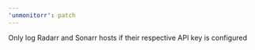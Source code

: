 ```yaml
---
'unmonitorr': patch
---
```


Only log Radarr and Sonarr hosts if their respective API key is configured
